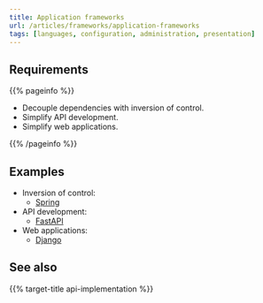 ```yaml
---
title: Application frameworks
url: /articles/frameworks/application-frameworks
tags: [languages, configuration, administration, presentation]
---
```


## Requirements

{{% pageinfo %}}

* Decouple dependencies with inversion of control.
* Simplify API development.
* Simplify web applications.

{{% /pageinfo %}}

## Examples

* Inversion of control:
  * [Spring](https://docs.spring.io/spring-framework/docs/3.2.x/spring-framework-reference/html/beans.html)
* API development:
  * [FastAPI](https://fastapi.tiangolo.com/)
* Web applications:
  * [Django](https://www.djangoproject.com/)

## See also

{{% target-title api-implementation %}}
